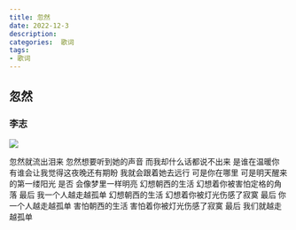 ```yaml
---
title: 忽然
date: 2022-12-3
description: 
categories:  歌词
tags:
- 歌词
---
```

<script src="prism.js"></script>
<link href="themes/prism.css" rel="stylesheet" />

## 忽然

### 李志
![](https://www.hualigs.cn/image/638b44fd61467.jpg)

忽然就流出泪来
忽然想要听到她的声音
而我却什么话都说不出来
是谁在温暖你
有谁会让我觉得这夜晚还有期盼
我就会跟着她去远行
可是你在哪里
可是明天醒来的第一缕阳光
是否 会像梦里一样明亮
幻想朝西的生活
幻想着你被害怕定格的角落
最后 我一个人越走越孤单
幻想朝西的生活 幻想着你被灯光伤感了寂寞
最后 你一个人越走越孤单
害怕朝西的生活 
害怕着你被灯光伤感了寂寞
最后 我们就越走越孤单